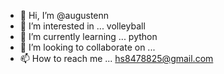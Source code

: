 - 👋 Hi, I’m @augustenn
- 👀 I’m interested in ... volleyball
- 🌱 I’m currently learning ... python
- 💞️ I’m looking to collaborate on ... 
- 📫 How to reach me ... hs8478825@gmail.com
